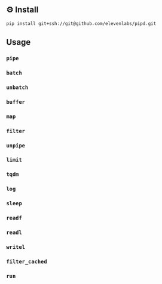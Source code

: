 ## ⚙️ Install

```bash
pip install git+ssh://git@github.com/elevenlabs/pipd.git
```

## Usage

### `pipe`

### `batch`

### `unbatch`

### `buffer`

### `map`

### `filter`

### `unpipe`

### `limit`

### `tqdm`

### `log`

### `sleep`

### `readf`

### `readl`

### `writel`

### `filter_cached`

### `run`
